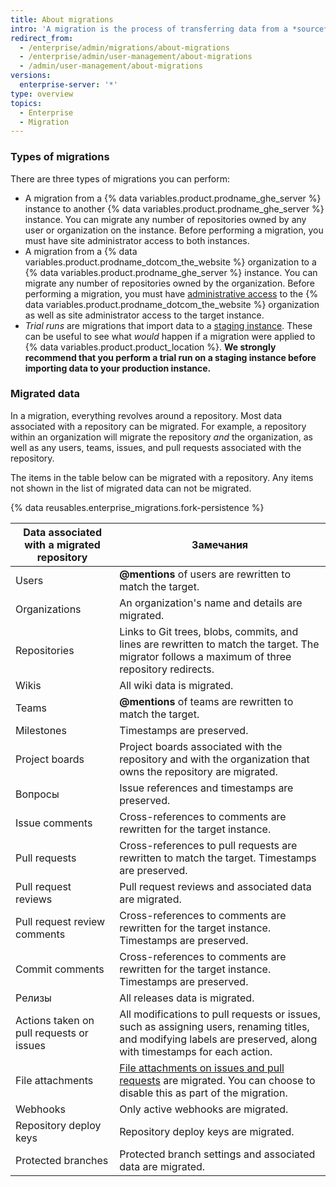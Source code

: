 ```yaml
---
title: About migrations
intro: 'A migration is the process of transferring data from a *source* location (either a {% data variables.product.prodname_dotcom_the_website %} organization or a {% data variables.product.prodname_ghe_server %} instance) to a *target* {% data variables.product.prodname_ghe_server %} instance. Migrations can be used to transfer your data when changing platforms or upgrading hardware on your instance.'
redirect_from:
  - /enterprise/admin/migrations/about-migrations
  - /enterprise/admin/user-management/about-migrations
  - /admin/user-management/about-migrations
versions:
  enterprise-server: '*'
type: overview
topics:
  - Enterprise
  - Migration
---
```


### Types of migrations

There are three types of migrations you can perform:

- A migration from a {% data variables.product.prodname_ghe_server %} instance to another {% data variables.product.prodname_ghe_server %} instance. You can migrate any number of repositories owned by any user or organization on the instance. Before performing a migration, you must have site administrator access to both instances.
- A migration from a {% data variables.product.prodname_dotcom_the_website %} organization to a {% data variables.product.prodname_ghe_server %} instance. You can migrate any number of repositories owned by the organization. Before performing a migration, you must have [administrative access](/enterprise/user/articles/permission-levels-for-an-organization/) to the {% data variables.product.prodname_dotcom_the_website %} organization as well as site administrator access to the target instance.
- *Trial runs* are migrations that import data to a [staging instance](/enterprise/admin/guides/installation/setting-up-a-staging-instance/). These can be useful to see what *would* happen if a migration were applied to {% data variables.product.product_location %}. **We strongly recommend that you perform a trial run on a staging instance before importing data to your production instance.**

### Migrated data

In a migration, everything revolves around a repository. Most data associated with a repository can be migrated. For example, a repository within an organization will migrate the repository *and* the organization, as well as any users, teams, issues, and pull requests associated with the repository.

The items in the table below can be migrated with a repository. Any items not shown in the list of migrated data can not be migrated.

{% data reusables.enterprise_migrations.fork-persistence %}

| Data associated with a migrated repository | Замечания                                                                                                                                                                     |
| ------------------------------------------ | ----------------------------------------------------------------------------------------------------------------------------------------------------------------------------- |
| Users                                      | **@mentions** of users are rewritten to match the target.                                                                                                                     |
| Organizations                              | An organization's name and details are migrated.                                                                                                                              |
| Repositories                               | Links to Git trees, blobs, commits, and lines are rewritten to match the target. The migrator follows a maximum of three repository redirects.                                |
| Wikis                                      | All wiki data is migrated.                                                                                                                                                    |
| Teams                                      | **@mentions** of teams are rewritten to match the target.                                                                                                                     |
| Milestones                                 | Timestamps are preserved.                                                                                                                                                     |
| Project boards                             | Project boards associated with the repository and with the organization that owns the repository are migrated.                                                                |
| Вопросы                                    | Issue references and timestamps are preserved.                                                                                                                                |
| Issue comments                             | Cross-references to comments are rewritten for the target instance.                                                                                                           |
| Pull requests                              | Cross-references to pull requests are rewritten to match the target. Timestamps are preserved.                                                                                |
| Pull request reviews                       | Pull request reviews and associated data are migrated.                                                                                                                        |
| Pull request review comments               | Cross-references to comments are rewritten for the target instance. Timestamps are preserved.                                                                                 |
| Commit comments                            | Cross-references to comments are rewritten for the target instance. Timestamps are preserved.                                                                                 |
| Релизы                                     | All releases data is migrated.                                                                                                                                                |
| Actions taken on pull requests or issues   | All modifications to pull requests or issues, such as assigning users, renaming titles, and modifying labels are preserved, along with timestamps for each action.            |
| File attachments                           | [File attachments on issues and pull requests](/articles/file-attachments-on-issues-and-pull-requests) are migrated. You can choose to disable this as part of the migration. |
| Webhooks                                   | Only active webhooks are migrated.                                                                                                                                            |
| Repository deploy keys                     | Repository deploy keys are migrated.                                                                                                                                          |
| Protected branches                         | Protected branch settings and associated data are migrated.                                                                                                                   |
